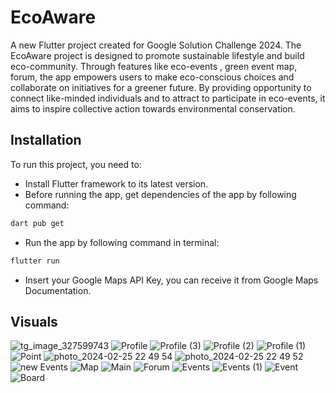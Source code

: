 # EcoAware

A new Flutter project created for Google Solution Challenge 2024. The EcoAware project is designed to promote sustainable lifestyle and build eco-community. Through features like eco-events , green event map, forum, the app empowers users to make eco-conscious choices and collaborate on initiatives for a greener future. By providing opportunity to connect like-minded individuals and to attract to participate in eco-events, it aims to inspire collective action towards environmental conservation.

## Installation

To run this project, you need to:
* Install Flutter framework to its latest version.
* Before running the app, get dependencies of the app by following command:
```bash
dart pub get
```
* Run the app by following command in terminal:
```bash
flutter run
```
* Insert your Google Maps API Key, you can receive it from Google Maps Documentation.


## Visuals
![tg_image_327599743](https://github.com/Nurzhek/EcoAwareMVP/assets/99636082/ad803d07-c695-40ce-90d7-3f712089175f)
![Profile](https://github.com/Nurzhek/EcoAwareMVP/assets/99636082/9b1969fb-59b5-4efd-95dd-0c798d694ee1)
![Profile (3)](https://github.com/Nurzhek/EcoAwareMVP/assets/99636082/bc2a9204-e921-4c6e-843f-8e0caa4ddd2e)
![Profile (2)](https://github.com/Nurzhek/EcoAwareMVP/assets/99636082/57a768a4-abea-4aaf-90f4-8dacd8e7510d)
![Profile (1)](https://github.com/Nurzhek/EcoAwareMVP/assets/99636082/93851c0d-0061-408c-be84-04eabd117cfc)
![Point](https://github.com/Nurzhek/EcoAwareMVP/assets/99636082/18d1979c-810e-4d45-a34d-bbb01924c0a9)
![photo_2024-02-25 22 49 54](https://github.com/Nurzhek/EcoAwareMVP/assets/99636082/632ca362-7bb0-4da5-a040-ca80556a5343)
![photo_2024-02-25 22 49 52](https://github.com/Nurzhek/EcoAwareMVP/assets/99636082/df6f854f-66ce-49a2-9472-e29f2508a317)
![new Events](https://github.com/Nurzhek/EcoAwareMVP/assets/99636082/a47f7ffe-4964-4cd7-8c54-5b77ce31c10b)
![Map](https://github.com/Nurzhek/EcoAwareMVP/assets/99636082/51801958-d9ec-4728-9a00-0c3bcb853228)
![Main](https://github.com/Nurzhek/EcoAwareMVP/assets/99636082/184872fa-d343-4272-984d-e53877ee6a90)
![Forum](https://github.com/Nurzhek/EcoAwareMVP/assets/99636082/128f31cb-374c-4553-b4b4-65597b0c16c8)
![Events](https://github.com/Nurzhek/EcoAwareMVP/assets/99636082/5217609a-3032-4d3e-bd2f-a6b0d77afc30)
![Events (1)](https://github.com/Nurzhek/EcoAwareMVP/assets/99636082/a0bab1f0-bf38-45ef-a062-003eaf36a2ea)
![Event](https://github.com/Nurzhek/EcoAwareMVP/assets/99636082/97751100-3353-42e4-921b-17de5fca8868)
![Board](https://github.com/Nurzhek/EcoAwareMVP/assets/99636082/7e6e6f40-539f-41a2-9b62-64e1cf31c49a)

